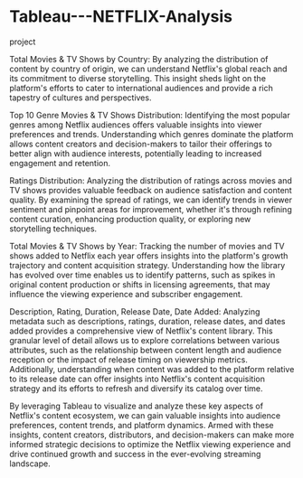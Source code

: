 # Tableau---NETFLIX-Analysis
project

Total Movies & TV Shows by Country: By analyzing the distribution of content by country of origin, we can understand Netflix's global reach and its commitment to diverse storytelling. This insight sheds light on the platform's efforts to cater to international audiences and provide a rich tapestry of cultures and perspectives.

Top 10 Genre Movies & TV Shows Distribution: Identifying the most popular genres among Netflix audiences offers valuable insights into viewer preferences and trends. Understanding which genres dominate the platform allows content creators and decision-makers to tailor their offerings to better align with audience interests, potentially leading to increased engagement and retention.

Ratings Distribution: Analyzing the distribution of ratings across movies and TV shows provides valuable feedback on audience satisfaction and content quality. By examining the spread of ratings, we can identify trends in viewer sentiment and pinpoint areas for improvement, whether it's through refining content curation, enhancing production quality, or exploring new storytelling techniques.

Total Movies & TV Shows by Year: Tracking the number of movies and TV shows added to Netflix each year offers insights into the platform's growth trajectory and content acquisition strategy. Understanding how the library has evolved over time enables us to identify patterns, such as spikes in original content production or shifts in licensing agreements, that may influence the viewing experience and subscriber engagement.

Description, Rating, Duration, Release Date, Date Added: Analyzing metadata such as descriptions, ratings, duration, release dates, and dates added provides a comprehensive view of Netflix's content library. This granular level of detail allows us to explore correlations between various attributes, such as the relationship between content length and audience reception or the impact of release timing on viewership metrics. Additionally, understanding when content was added to the platform relative to its release date can offer insights into Netflix's content acquisition strategy and its efforts to refresh and diversify its catalog over time.

By leveraging Tableau to visualize and analyze these key aspects of Netflix's content ecosystem, we can gain valuable insights into audience preferences, content trends, and platform dynamics. Armed with these insights, content creators, distributors, and decision-makers can make more informed strategic decisions to optimize the Netflix viewing experience and drive continued growth and success in the ever-evolving streaming landscape.
